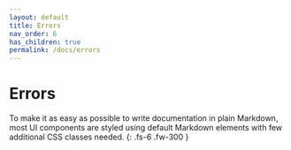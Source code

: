 ```yaml
---
layout: default
title: Errors
nav_order: 6
has_children: true
permalink: /docs/errors
---
```


# Errors

To make it as easy as possible to write documentation in plain Markdown, most UI components are styled using default Markdown elements with few additional CSS classes needed.
{: .fs-6 .fw-300 }